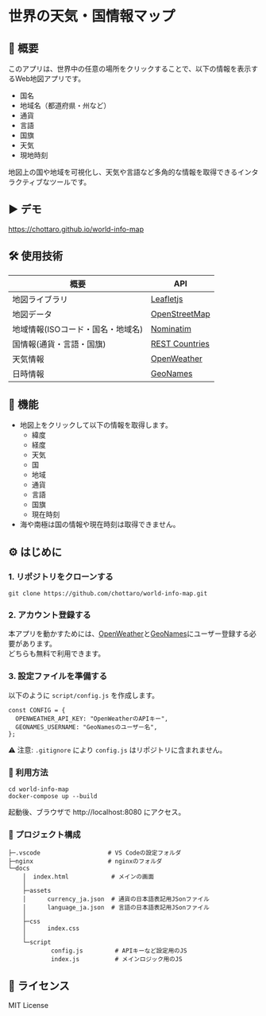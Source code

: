 # 世界の天気・国情報マップ

## 📖 概要
このアプリは、世界中の任意の場所をクリックすることで、以下の情報を表示するWeb地図アプリです。

- 国名
- 地域名（都道府県・州など）
- 通貨
- 言語
- 国旗
- 天気
- 現地時刻


地図上の国や地域を可視化し、天気や言語など多角的な情報を取得できるインタラクティブなツールです。

## ▶️ デモ
https://chottaro.github.io/world-info-map

## 🛠️ 使用技術
| 概要  | API |
| ------------- | ------------- |
| 地図ライブラリ  | [Leafletjs](https://leafletjs.com/)  |
| 地図データ  | [OpenStreetMap](https://www.openstreetmap.org/)  |
| 地域情報(ISOコード・国名・地域名)  | [Nominatim](https://nominatim.org/)  |
| 国情報(通貨・言語・国旗)  | [REST Countries](https://restcountries.com/)  |
| 天気情報  | [OpenWeather](https://openweathermap.org/)  |
| 日時情報  | [GeoNames](https://www.geonames.org/)  |


## 🚀 機能
- 地図上をクリックして以下の情報を取得します。
  - 緯度
  - 経度
  - 天気
  - 国
  - 地域
  - 通貨
  - 言語
  - 国旗
  - 現在時刻
- 海や南極は国の情報や現在時刻は取得できません。

## ⚙️ はじめに
### 1. リポジトリをクローンする
```
git clone https://github.com/chottaro/world-info-map.git
```

### 2. アカウント登録する
本アプリを動かすためには、[OpenWeather](https://openweathermap.org/)と[GeoNames](https://www.geonames.org/)にユーザー登録する必要があります。\
どちらも無料で利用できます。

### 3. 設定ファイルを準備する
以下のように `script/config.js` を作成します。
```
const CONFIG = {
  OPENWEATHER_API_KEY: "OpenWeatherのAPIキー",
  GEONAMES_USERNAME: "GeoNamesのユーザー名",
};
```
⚠️ 注意: `.gitignore` により `config.js` はリポジトリに含まれません。

### 📘 利用方法
```
cd world-info-map
docker-compose up --build
```
起動後、ブラウザで http://localhost:8080 にアクセス。

### 📂 プロジェクト構成
```
├─.vscode                   # VS Codeの設定フォルダ
├─nginx                     # nginxのフォルダ
└─docs
    │  index.html            # メインの画面
    │
    ├─assets
    │      currency_ja.json  # 通貨の日本語表記用JSonファイル
    │      language_ja.json  # 言語の日本語表記用JSonファイル
    │
    ├─css
    │      index.css
    │
    └─script
            config.js         # APIキーなど設定用のJS
            index.js          # メインロジック用のJS
```

## 🔐 ライセンス
MIT License
